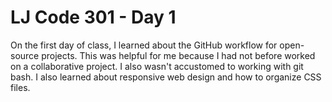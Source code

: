 # LJ Code 301 - Day 1

On the first day of class, I learned about the GitHub workflow for open-source projects. This was helpful for me because I had not before worked on a collaborative project. I also wasn't accustomed to working with git bash. I also learned about responsive web design and how to organize CSS files.
